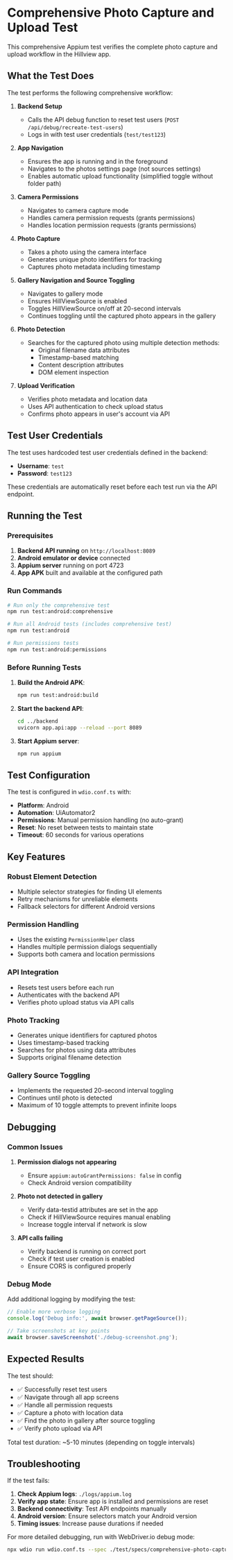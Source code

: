 # Comprehensive Photo Capture and Upload Test

This comprehensive Appium test verifies the complete photo capture and upload workflow in the Hillview app.

## What the Test Does

The test performs the following comprehensive workflow:

1. **Backend Setup**
   - Calls the API debug function to reset test users (`POST /api/debug/recreate-test-users`)
   - Logs in with test user credentials (`test/test123`)

2. **App Navigation**
   - Ensures the app is running and in the foreground
   - Navigates to the photos settings page (not sources settings)
   - Enables automatic upload functionality (simplified toggle without folder path)

3. **Camera Permissions**
   - Navigates to camera capture mode
   - Handles camera permission requests (grants permissions)
   - Handles location permission requests (grants permissions)

4. **Photo Capture**
   - Takes a photo using the camera interface
   - Generates unique photo identifiers for tracking
   - Captures photo metadata including timestamp

5. **Gallery Navigation and Source Toggling**
   - Navigates to gallery mode
   - Ensures HillViewSource is enabled
   - Toggles HillViewSource on/off at 20-second intervals
   - Continues toggling until the captured photo appears in the gallery

6. **Photo Detection**
   - Searches for the captured photo using multiple detection methods:
     - Original filename data attributes
     - Timestamp-based matching
     - Content description attributes
     - DOM element inspection

7. **Upload Verification**
   - Verifies photo metadata and location data
   - Uses API authentication to check upload status
   - Confirms photo appears in user's account via API

## Test User Credentials

The test uses hardcoded test user credentials defined in the backend:
- **Username**: `test`
- **Password**: `test123`

These credentials are automatically reset before each test run via the API endpoint.

## Running the Test

### Prerequisites

1. **Backend API running** on `http://localhost:8089`
2. **Android emulator or device** connected
3. **Appium server** running on port 4723
4. **App APK** built and available at the configured path

### Run Commands

```bash
# Run only the comprehensive test
npm run test:android:comprehensive

# Run all Android tests (includes comprehensive test)
npm run test:android

# Run permissions tests
npm run test:android:permissions
```

### Before Running Tests

1. **Build the Android APK**:
   ```bash
   npm run test:android:build
   ```

2. **Start the backend API**:
   ```bash
   cd ../backend
   uvicorn app.api:app --reload --port 8089
   ```

3. **Start Appium server**:
   ```bash
   npm run appium
   ```

## Test Configuration

The test is configured in `wdio.conf.ts` with:
- **Platform**: Android
- **Automation**: UiAutomator2
- **Permissions**: Manual permission handling (no auto-grant)
- **Reset**: No reset between tests to maintain state
- **Timeout**: 60 seconds for various operations

## Key Features

### Robust Element Detection
- Multiple selector strategies for finding UI elements
- Retry mechanisms for unreliable elements
- Fallback selectors for different Android versions

### Permission Handling
- Uses the existing `PermissionHelper` class
- Handles multiple permission dialogs sequentially
- Supports both camera and location permissions

### API Integration
- Resets test users before each run
- Authenticates with the backend API
- Verifies photo upload status via API calls

### Photo Tracking
- Generates unique identifiers for captured photos
- Uses timestamp-based tracking
- Searches for photos using data attributes
- Supports original filename detection

### Gallery Source Toggling
- Implements the requested 20-second interval toggling
- Continues until photo is detected
- Maximum of 10 toggle attempts to prevent infinite loops

## Debugging

### Common Issues

1. **Permission dialogs not appearing**
   - Ensure `appium:autoGrantPermissions: false` in config
   - Check Android version compatibility

2. **Photo not detected in gallery**
   - Verify data-testid attributes are set in the app
   - Check if HillViewSource requires manual enabling
   - Increase toggle interval if network is slow

3. **API calls failing**
   - Verify backend is running on correct port
   - Check if test user creation is enabled
   - Ensure CORS is configured properly

### Debug Mode

Add additional logging by modifying the test:

```typescript
// Enable more verbose logging
console.log('Debug info:', await browser.getPageSource());

// Take screenshots at key points
await browser.saveScreenshot('./debug-screenshot.png');
```

## Expected Results

The test should:
- ✅ Successfully reset test users
- ✅ Navigate through all app screens
- ✅ Handle all permission requests
- ✅ Capture a photo with location data
- ✅ Find the photo in gallery after source toggling
- ✅ Verify photo upload via API

Total test duration: ~5-10 minutes (depending on toggle intervals)

## Troubleshooting

If the test fails:

1. **Check Appium logs**: `./logs/appium.log`
2. **Verify app state**: Ensure app is installed and permissions are reset
3. **Backend connectivity**: Test API endpoints manually
4. **Android version**: Ensure selectors match your Android version
5. **Timing issues**: Increase pause durations if needed

For more detailed debugging, run with WebDriver.io debug mode:
```bash
npx wdio run wdio.conf.ts --spec ./test/specs/comprehensive-photo-capture.test.ts --debug
```